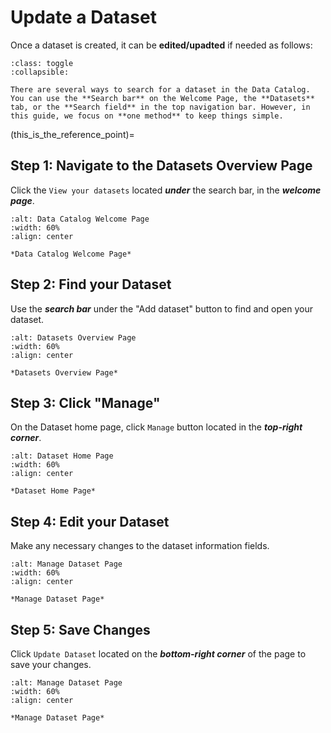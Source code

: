 # Update a Dataset
Once a dataset is created, it can be **edited/upadted** if needed as follows:


```{admonition} Search Options
:class: toggle
:collapsible:

There are several ways to search for a dataset in the Data Catalog. You can use the **Search bar** on the Welcome Page, the **Datasets** tab, or the **Search field** in the top navigation bar. However, in this guide, we focus on **one method** to keep things simple.
```

(this_is_the_reference_point)=
## Step 1: Navigate to the Datasets Overview Page
Click the `View your datasets` located ***under*** the search bar, in the ***welcome page***.


```{figure} ../../../_static/images/homepage_view_all_datasets.png
:alt: Data Catalog Welcome Page
:width: 60%
:align: center

*Data Catalog Welcome Page*

```


## Step 2: Find your Dataset 
Use the ***search bar*** under the "Add dataset" button to find and open your dataset.


```{figure} ../../../_static/images/search_datasets.png
:alt: Datasets Overview Page
:width: 60%
:align: center

*Datasets Overview Page*

```

## Step 3: Click "Manage" 
On the Dataset home page, click `Manage` button located in the ***top-right corner***.


```{figure} ../../../_static/images/manage_button_dataset.png
:alt: Dataset Home Page
:width: 60%
:align: center

*Dataset Home Page*

```


## Step 4: Edit your Dataset
Make any necessary changes to the dataset information fields.

```{figure} ../../../_static/images/manage_dataset_view.png
:alt: Manage Dataset Page
:width: 60%
:align: center

*Manage Dataset Page*

```


## Step 5: Save Changes
Click `Update Dataset` located on the ***bottom-right corner*** of the page to save your changes.

```{figure} ../../../_static/images/update_dataset_button.png
:alt: Manage Dataset Page
:width: 60%
:align: center

*Manage Dataset Page*

```
